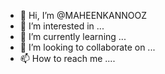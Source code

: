 - 👋 Hi, I’m @MAHEENKANNOOZ
- 👀 I’m interested in ...
- 🌱 I’m currently learning ...
- 💞️ I’m looking to collaborate on ...
- 📫 How to reach me ....

<!---
MAHEENKANNOOZ is a ✨ special ✨ repository because its `README.md` (this file) appears on your GitHub profile.
You can click the Preview link to take a look at your changes.
--->

